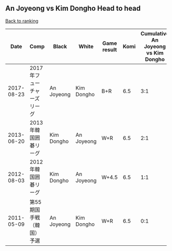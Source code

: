 ## An Joyeong vs Kim Dongho Head to head

[Back to ranking](../../index.md)




| **Date** | **Comp** | **Black** | **White** | **Game result** | **Komi** | **Cumulative An Joyeong vs Kim Dongho** | **An Joyeong streak** | **Kim Dongho streak** | 
| --- | --- | --- | --- | --- | --- | --- | --- | --- |
| 2017-08-23 | 2017年フューチャーズリーグ | An Joyeong | Kim Dongho | B+R | 6.5 | 3:1 | 3 | 0 | 
| 2013-06-20 | 2013年韓国囲碁リーグ | Kim Dongho | An Joyeong | W+R | 6.5 | 2:1 | 2 | 0 | 
| 2012-08-03 | 2012年韓国囲碁リーグ | Kim Dongho | An Joyeong | W+4.5 | 6.5 | 1:1 | 1 | 0 | 
| 2011-05-09 | 第55期国手戦（韓国）予選 | An Joyeong | Kim Dongho | W+R | 6.5 | 0:1 | 0 | 1 |




